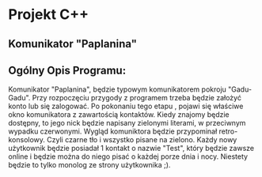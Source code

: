 # Projekt C++ 
## Komunikator "Paplanina"
## Ogólny Opis Programu:
Komunikator "Paplanina", będzie typowym komunikatorem pokroju "Gadu-Gadu". Przy rozpoczęciu przygody z programem trzeba będzie założyć konto lub się zalogować. Po pokonaniu tego etapu , pojawi się właściwe okno komunikatora z zawartością kontaktów. Kiedy znajomy będzie dostępny, to jego nick będzie napisany zielonymi literami, w przeciwnym wypadku czerwonymi. Wygląd komuniktora będzie przypominał retro-konsolowy. Czyli czarne tło i wszystko pisane na zielono. Każdy nowy użytkownik będzie posiadał 1 kontakt o nazwie "Test", który będzie zawsze online i będzie można do niego pisać o każdej porze dnia i nocy. Niestety będzie to tylko monolog ze strony użytkownika ;).

